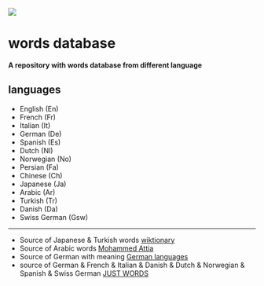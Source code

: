  ![](https://skillicons.dev/icons?i=dynamodb,vscode)
  
 # words database
 **A repository with words database from different language**
  
## languages
- English (En)
- French (Fr)
- Italian (It)
- German (De)
- Spanish (Es)
- Dutch (Nl)
- Norwegian (No)
- Persian (Fa)
- Chinese (Ch)
- Japanese (Ja)
- Arabic (Ar)
- Turkish (Tr)
- Danish (Da)
- Swiss German (Gsw)


---
 - Source of Japanese & Turkish words  [wiktionary](https://en.wiktionary.org/) 
 - Source of Arabic words [Mohammed Attia](https://sourceforge.net/u/mohammedattia/profile/)
 - Source of German with meaning [German languages](https://german.net/)
 - source of German & French & Italian & Danish & Dutch & Norwegian & Spanish & Swiss German [JUST WORDS](http://gwicks.net/justwords.htm)